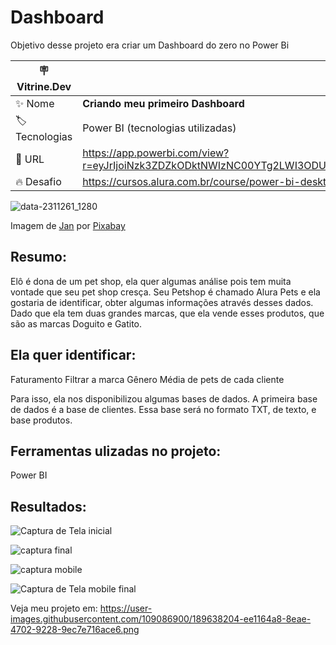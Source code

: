 # Dashboard

Objetivo desse projeto era criar um Dashboard do zero no Power Bi

| :placard: Vitrine.Dev |     |
| -------------  | --- |
| :sparkles: Nome        | **Criando meu primeiro Dashboard**
| :label: Tecnologias | Power BI (tecnologias utilizadas)
| :rocket: URL         | https://app.powerbi.com/view?r=eyJrIjoiNzk3ZDZkODktNWIzNC00YTg2LWI3ODUtN2RiY2ZiMzE5MDA1IiwidCI6ImQwZTZiYmZmLTcxMzUtNGQ4Yi1hYmFhLTJhMTYwY2NjYWNiMCJ9&pageName=ReportSection
| :fire: Desafio     | https://cursos.alura.com.br/course/power-bi-desktop-primeiro-dashboard

<!-- Inserir imagem com a #vitrinedev ao final do link -->
![data-2311261_1280](https://user-images.githubusercontent.com/109086900/189638204-ee1164a8-8eae-4702-9228-9ec7e716ace6.png#vitrinedev)


Imagem de <a href="https://pixabay.com/pt/users/janjf93-3084263/?utm_source=link-attribution&amp;utm_medium=referral&amp;utm_campaign=image&amp;utm_content=2311261">Jan</a> por <a href="https://pixabay.com/pt//?utm_source=link-attribution&amp;utm_medium=referral&amp;utm_campaign=image&amp;utm_content=2311261">Pixabay</a>
## Resumo:

Elô é dona de um pet shop, ela quer algumas análise pois tem muita vontade que seu pet shop cresça.
Seu Petshop é chamado Alura Pets e ela gostaria de identificar, obter algumas informações através desses dados.
Dado que ela tem duas grandes marcas, que ela vende esses produtos, que são as marcas Doguito e Gatito. 

## Ela quer identificar: 

Faturamento
Filtrar a marca
Gênero
Média de pets de cada cliente


Para isso, ela nos disponibilizou algumas bases de dados. 
A primeira base de dados é a base de clientes.
Essa base será no formato TXT, de texto, e base produtos.

## Ferramentas ulizadas no projeto:
Power BI

## Resultados:

![Captura de Tela inicial](https://user-images.githubusercontent.com/109086900/189648410-26fb8e4a-1b85-48e8-839e-1af08f73b743.png)

![captura final](https://user-images.githubusercontent.com/109086900/189649037-55816fe7-1cb6-431f-8818-9ed8a9168d8c.png)

![captura mobile](https://user-images.githubusercontent.com/109086900/189649218-b79fec70-fdd2-40e8-a40d-d3ec8e2f6ee5.png)

![Captura de Tela mobile final](https://user-images.githubusercontent.com/109086900/189649400-4642bbc6-d5a3-45a9-8b30-22bfced35d2a.png)

Veja meu projeto em: https://user-images.githubusercontent.com/109086900/189638204-ee1164a8-8eae-4702-9228-9ec7e716ace6.png




